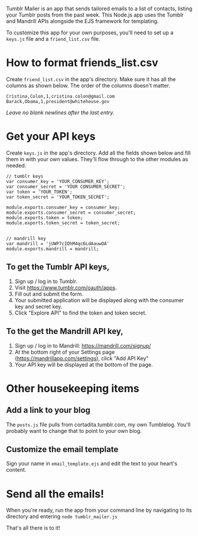 Tumblr Mailer is an app that sends tailored emails to a list of contacts, listing your Tumblr posts from the past week. This Node.js app uses the Tumblr and Mandrill APIs alongside the EJS framework for templating.

To customize this app for your own purposes, you'll need to set up a ```keys.js``` file and a ```friend_list.csv``` file.

# How to format friends_list.csv
Create `friend_list.csv` in the app's directory. Make sure it has all the columns as shown below. The order of the columns doesn't matter. 

```firstName,lastName,numMonthsSinceContact,emailAddress
Cristina,Colon,1,cristina.colon@gmail.com
Barack,Obama,1,president@whitehouse.gov
```
*Leave no blank newlines after the last entry.*

# Get your API keys
Create `keys.js` in the app's directory. Add all the fields shown below and fill them in with your own values. They'll flow through to the other modules as needed.

```
// tumblr keys
var consumer_key = 'YOUR_CONSUMER_KEY';
var consumer_secret = 'YOUR CONSUMER_SECRET';
var token = 'YOUR_TOKEN';
var token_secret = 'YOUR_TOKEN_SECRET';

module.exports.consumer_key = consumer_key;
module.exports.consumer_secret = consumer_secret;
module.exports.token = token;
module.exports.token_secret = token_secret;


// mandrill key
var mandrill = 'jUWP7cIDhM4qc6LdAauwOA'
module.exports.mandrill = mandrill;
```

## To get the Tumblr API keys, 
1. Sign up / log in to Tumblr.
2. Visit https://www.tumblr.com/oauth/apps.
3. Fill out and submit the form.
4. Your submitted application will be displayed along with the consumer key and secret key.
5. Click "Explore API" to find the token and token secret.

## To the get the Mandrill API key,
1. Sign up / log in to Mandrill: https://mandrill.com/signup/
2. At the bottom right of your Settings page (https://mandrillapp.com/settings), click "Add API Key"
3. Your API key will be displayed at the bottom of the page.

# Other housekeeping items
## Add a link to your blog
The `posts.js` file pulls from cortadita.tumblr.com, my own Tumblelog. You'll probably want to change that to point to your own blog.

## Customize the email template
Sign your name in `email_template.ejs` and edit the text to your heart's content.

# Send all the emails!
When you're ready, run the app from your command line by navigating to its directory and entering 
```node tumblr_mailer.js```

That's all there is to it!